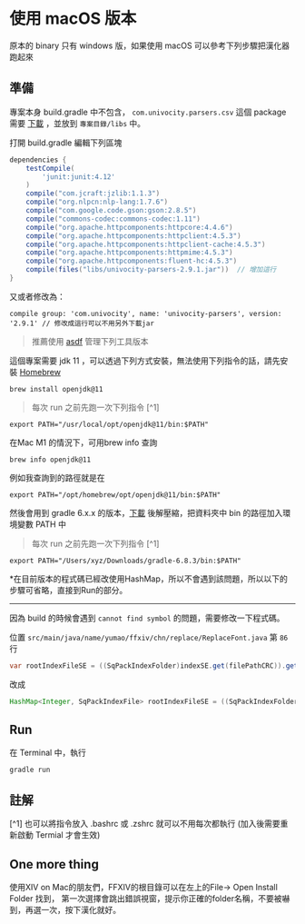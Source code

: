 # 使用 macOS 版本

原本的 binary 只有 windows 版，如果使用 macOS 可以參考下列步驟把漢化器跑起來

## 準備
專案本身 build.gradle 中不包含， `com.univocity.parsers.csv` 這個 package 需要 [下載](https://oss.sonatype.org/service/local/repositories/releases/content/com/univocity/univocity-parsers/2.9.1/univocity-parsers-2.9.1.jar) ，並放到 `專案目錄/libs` 中。

打開 build.gradle 編輯下列區塊

```gradle
dependencies {
	testCompile(
        'junit:junit:4.12'
    )
	compile("com.jcraft:jzlib:1.1.3")
	compile("org.nlpcn:nlp-lang:1.7.6")
	compile("com.google.code.gson:gson:2.8.5")
	compile("commons-codec:commons-codec:1.11")
	compile("org.apache.httpcomponents:httpcore:4.4.6")
	compile("org.apache.httpcomponents:httpclient:4.5.3")
	compile("org.apache.httpcomponents:httpclient-cache:4.5.3")
	compile("org.apache.httpcomponents:httpmime:4.5.3")
	compile("org.apache.httpcomponents:fluent-hc:4.5.3")
	compile(files("libs/univocity-parsers-2.9.1.jar"))  // 增加這行
}
```
又或者修改為：
```
compile group: 'com.univocity', name: 'univocity-parsers', version: '2.9.1' // 修改成這行可以不用另外下載jar
```

> 推薦使用 [asdf](https://github.com/asdf-vm/asdf) 管理下列工具版本

這個專案需要 jdk 11 ，可以透過下列方式安裝，無法使用下列指令的話，請先安裝 [Homebrew](https://brew.sh/index_zh-tw)

```shell
brew install openjdk@11
```

> 每次 run 之前先跑一次下列指令 [^1]

```shell
export PATH="/usr/local/opt/openjdk@11/bin:$PATH"
```
在Mac M1 的情況下，可用brew info 查詢
```shell 
brew info openjdk@11 
```
例如我查詢到的路徑就是在
```shell
export PATH="/opt/homebrew/opt/openjdk@11/bin:$PATH"
```

然後會用到 gradle 6.x.x 的版本，[下載](https://gradle.org/next-steps/?version=6.8.3&format=bin) 後解壓縮，把資料夾中 bin 的路徑加入環境變數 PATH 中

> 每次 run 之前先跑一次下列指令 [^1]

```shell
export PATH="/Users/xyz/Downloads/gradle-6.8.3/bin:$PATH"
```


*在目前版本的程式碼已經改使用HashMap，所以不會遇到該問題，所以以下的步驟可省略，直接到Run的部分。
***
因為 build 的時候會遇到 `cannot find symbol` 的問題，需要修改一下程式碼。

位置 `src/main/java/name/yumao/ffxiv/chn/replace/ReplaceFont.java` 第 `86` 行

```java
var rootIndexFileSE = ((SqPackIndexFolder)indexSE.get(filePathCRC)).getFiles();
```

改成

```java
HashMap<Integer, SqPackIndexFile> rootIndexFileSE = ((SqPackIndexFolder)indexSE.get(filePathCRC)).getFiles();
```

## Run

在 Terminal 中，執行

```shell
gradle run
```

## 註解

[^1] 也可以將指令放入 .bashrc 或 .zshrc 就可以不用每次都執行 (加入後需要重新啟動 Termial 才會生效)

## One more thing
使用XIV on Mac的朋友們，FFXIV的根目錄可以在左上的File-> Open Install Folder 找到，
第一次選擇會跳出錯誤視窗，提示你正確的folder名稱，不要被嚇到，再選一次，按下漢化就好。

